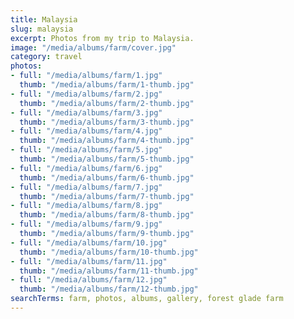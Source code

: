 ```yaml
---
title: Malaysia
slug: malaysia
excerpt: Photos from my trip to Malaysia.
image: "/media/albums/farm/cover.jpg"
category: travel
photos:
- full: "/media/albums/farm/1.jpg"
  thumb: "/media/albums/farm/1-thumb.jpg"
- full: "/media/albums/farm/2.jpg"
  thumb: "/media/albums/farm/2-thumb.jpg"
- full: "/media/albums/farm/3.jpg"
  thumb: "/media/albums/farm/3-thumb.jpg"
- full: "/media/albums/farm/4.jpg"
  thumb: "/media/albums/farm/4-thumb.jpg"
- full: "/media/albums/farm/5.jpg"
  thumb: "/media/albums/farm/5-thumb.jpg"
- full: "/media/albums/farm/6.jpg"
  thumb: "/media/albums/farm/6-thumb.jpg"
- full: "/media/albums/farm/7.jpg"
  thumb: "/media/albums/farm/7-thumb.jpg"
- full: "/media/albums/farm/8.jpg"
  thumb: "/media/albums/farm/8-thumb.jpg"
- full: "/media/albums/farm/9.jpg"
  thumb: "/media/albums/farm/9-thumb.jpg"
- full: "/media/albums/farm/10.jpg"
  thumb: "/media/albums/farm/10-thumb.jpg"
- full: "/media/albums/farm/11.jpg"
  thumb: "/media/albums/farm/11-thumb.jpg"
- full: "/media/albums/farm/12.jpg"
  thumb: "/media/albums/farm/12-thumb.jpg"
searchTerms: farm, photos, albums, gallery, forest glade farm
---
```

